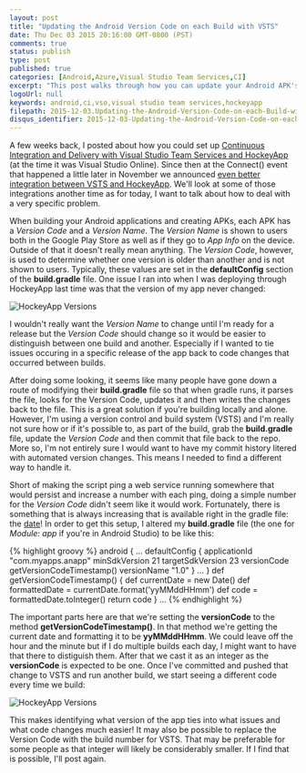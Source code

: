```yaml
---
layout: post
title: "Updating the Android Version Code on each Build with VSTS"
date: Thu Dec 03 2015 20:16:00 GMT-0800 (PST)
comments: true
status: publish
type: post
published: true
categories: [Android,Azure,Visual Studio Team Services,CI]
excerpt: "This post walks through how you can update your Android APK's version code for each build."
logoUrl: null
keywords: android,ci,vso,visual studio team services,hockeyapp
filepath: 2015-12-03.Updating-the-Android-Version-Code-on-each-Build-with-VSTS.markdown
disqus_identifier: 2015-12-03-Updating-the-Android-Version-Code-on-each-Build-with-VSTS
---
```


A few weeks back, I posted about how you could set up [Continuous Integration and Delivery with Visual Studio Team Services and HockeyApp](chrisrisner.com/Setting-Up-Continuous-Integration-for-Android-with-VSTS-and-HockeyApp/) (at the time it was Visual Studio Online).  Since then at the Connect() event that happened a little later in November we announced [even better integration between VSTS and HockeyApp](https://channel9.msdn.com/Events/Visual-Studio/Connect-event-2015/011).  We'll look at some of those integrations another time as for today, I want to talk about how to deal with a very specific problem.

When building your Android applications and creating APKs, each APK has a *Version Code* and a *Version Name*.  The *Version Name* is shown to users both in the Google Play Store as well as if they go to *App Info* on the device.  Outside of that it doesn't really mean anything.  The *Version Code*, however, is used to determine whether one version is older than another and is not shown to users.  Typically, these values are set in the **defaultConfig** section of the **build.gradle** file.  One issue I ran into when I was deploying through HockeyApp last time was that the version of my app never changed:

<img src="http://storage.chrisrisner.com/images/hockeyapp-versions.png" alt="HockeyApp Versions" class="centeredInContent"/>

I wouldn't really want the *Version Name* to change until I'm ready for a release but the *Version Code* should change so it would be easier to distinguish between one build and another.  Especially if I wanted to tie issues occuring in a specific release of the app back to code changes that occurred between builds.  

After doing some looking, it seems like many people have gone down a route of modifying their **build.gradle** file so that when gradle runs, it parses the file, looks for the Version Code, updates it and then writes the changes back to the file.  This is a great solution if you're building locally and alone.  However, I'm using a version control and build system (VSTS) and I'm really not sure how or if it's possible to, as part of the build, grab the **build.gradle** file, update the *Version Code* and then commit that file back to the repo.  More so, I'm not entirely sure I would want to have my commit history litered with automated version changes.  This means I needed to find a different way to handle it.  

Short of making the script ping a web service running somewhere that would persist and increase a number with each ping, doing a simple number for the *Version Code* didn't seem like it would work.  Fortunately, there is something that is always increasing that is available right in the gradle file: the [date](https://stackoverflow.com/questions/21405457/autoincrement-versioncode-with-gradle-extra-properties/28043555#28043555)!  In order to get this setup, I altered my **build.gradle** file (the one for *Module: app* if you're in Android Studio) to be like this:

{% highlight groovy %}
android {
	...
	defaultConfig {
        applicationId "com.myapps.anapp"
        minSdkVersion 21
        targetSdkVersion 23
        versionCode getVersionCodeTimestamp()
        versionName "1.0"
    }
	...
}
def getVersionCodeTimestamp() {
    def currentDate = new Date()
    def formattedDate = currentDate.format('yyMMddHHmm')
    def code = formattedDate.toInteger()
    return code
}
...
{% endhighlight %}

The important parts here are that we're setting the **versionCode** to the method **getVersionCodeTimestamp()**.  In that method we're getting the current date and formatting it to be **yyMMddHHmm**.  We could leave off the hour and the minute but if I do multiple builds each day, I might want to have that there to distiguish them.  After that we cast it as an integer as the **versionCode** is expected to be one.  Once I've committed and pushed that change to VSTS and run another build, we start seeing a different code every time we build:

<img src="http://storage.chrisrisner.com/images/hockey-app-different-version-codes.png" alt="HockeyApp Versions" class="centeredInContent"/>

This makes identifying what version of the app ties into what issues and what code changes much easier!  It may also be possible to replace the Version Code with the build number for VSTS.  That may be preferable for some people as that integer will likely be considerably smaller.  If I find that is possible, I'll post again.
